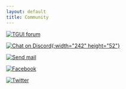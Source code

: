 ```yaml
---
layout: default
title: Community
---
```


[![TGUI forum](/resources/Community/ButtonForum.png)](https://forum.tgui.eu/dotnet/)

[![Chat on Discord](/resources/Community/ButtonDiscord.png){:width="242" height="52"}](https://discord.gg/Msf4vyx)

[![Send mail](/resources/Community/ButtonMail.png)](mailto:vdv_b@tgui.eu)

[![Facebook](/resources/Community/ButtonFacebook.png)](https://www.facebook.com/TexusGUI)

[![Twitter](/resources/Community/ButtonTwitter.png)](https://twitter.com/TexusGUI)
